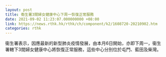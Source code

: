 ```yaml
---
layout: post
title: 衞生署3間婦女健康中心下周一恢復正常服務
date: 2021-09-02 11:23:07.000000000 +08:00
link: https://news.rthk.hk/rthk/ch/component/k2/1608720-20210902.htm
categories: rthk
---
```


衞生署表示，因應最新的新型肺炎疫情發展，由本月6日開始，亦即下周一，衞生署轄下3間婦女健康中心將恢復正常服務，這些中心分別位於屯門、藍田及柴灣。
